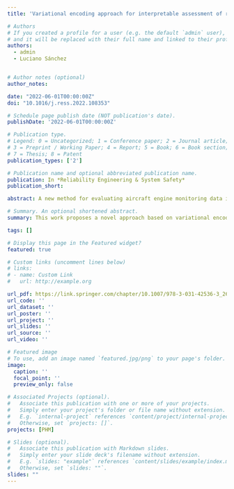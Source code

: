 ```yaml
---
title: 'Variational encoding approach for interpretable assessment of remaining useful life estimation'

# Authors
# If you created a profile for a user (e.g. the default `admin` user), write the username (folder name) here
# and it will be replaced with their full name and linked to their profile.
authors:
  - admin
  - Luciano Sánchez


# Author notes (optional)
author_notes:

date: "2022-06-01T00:00:00Z"
doi: "10.1016/j.ress.2022.108353"

# Schedule page publish date (NOT publication's date).
publishDate: '2022-06-01T00:00:00Z'

# Publication type.
# Legend: 0 = Uncategorized; 1 = Conference paper; 2 = Journal article;
# 3 = Preprint / Working Paper; 4 = Report; 5 = Book; 6 = Book section;
# 7 = Thesis; 8 = Patent
publication_types: ['2']

# Publication name and optional abbreviated publication name.
publication: In *Reliability Engineering & System Safety*
publication_short:

abstract: A new method for evaluating aircraft engine monitoring data is proposed. Commonly, prognostics and health management systems use knowledge of the degradation processes of certain engine components together with professional expert opinion to predict the Remaining Useful Life (RUL). New data-driven approaches have emerged to provide accurate diagnostics without relying on such costly processes. However, most of them lack an explanatory component to understand model learning and/or the nature of the data. To overcome this gap we propose a novel approach based on variational encoding. The model consists of a recurrent encoder and a regression model, the encoder learns to compress the input data to a latent space that serves as a basis to build a self-explanatory map that can visually evaluate the rate of deterioration of aircraft engines. Obtaining such a latent space is regularized by a new cost function guided by variational inference and a term that penalizes prediction errors. Consequently, not only an interpretable assessment is achieved but also a remarkable prognostic accuracy, outperforming most of the state-of-the-art approaches on the popular simulation dataset C-MAPSS from NASA. In addition, we demonstrate the application of our method in a real-world scenario with data from actual Turbofan engines.

# Summary. An optional shortened abstract.
summary: This work proposes a novel approach based on variational encoding to evaluate aircraft engine monitoring data.

tags: []

# Display this page in the Featured widget?
featured: true

# Custom links (uncomment lines below)
# links:
# - name: Custom Link
#   url: http://example.org

url_pdf: https://link.springer.com/chapter/10.1007/978-3-031-42536-3_26
url_code: ''
url_dataset: ''
url_poster: ''
url_project: ''
url_slides: ''
url_source: ''
url_video: ''

# Featured image
# To use, add an image named `featured.jpg/png` to your page's folder.
image:
  caption: ''
  focal_point: ''
  preview_only: false

# Associated Projects (optional).
#   Associate this publication with one or more of your projects.
#   Simply enter your project's folder or file name without extension.
#   E.g. `internal-project` references `content/project/internal-project/index.md`.
#   Otherwise, set `projects: []`.
projects: [PHM]

# Slides (optional).
#   Associate this publication with Markdown slides.
#   Simply enter your slide deck's filename without extension.
#   E.g. `slides: "example"` references `content/slides/example/index.md`.
#   Otherwise, set `slides: ""`.
slides: ""
---
```

